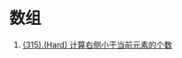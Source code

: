 # 数组

1. [(315).(Hard) 计算右侧小于当前元素的个数][315]


[315]: ../sort/E315_Hard_CountSmallerNumbersAfterSelf.java